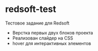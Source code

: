 # redsoft-test
Тестовое задание для Redsoft
* Верстка первых двух блоков проекта
* Реализован слайдер на CSS
* hover для интерактивных элементов
